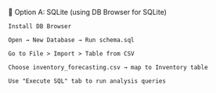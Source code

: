 🧰 Option A: SQLite (using DB Browser for SQLite)

    Install DB Browser

    Open → New Database → Run schema.sql

    Go to File > Import > Table from CSV

    Choose inventory_forecasting.csv → map to Inventory table

    Use "Execute SQL" tab to run analysis queries